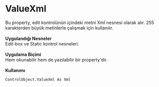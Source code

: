 # ValueXml

Bu property, edit kontrolünün içindeki metni Xml nesnesi olarak alır. 255 karakterden büyük metinlerle çalışmak için kullanılır.\
\
**Uygulandığı Nesneler**\
Edit-box ve Static kontrol nesneleri.\
\
**Uygulama Biçimi**\
Hem okunabilir hem de yazılabilir bir property'dir.\
\
**Kullanımı**

```
ControlObject.ValueXml As Xml
```
